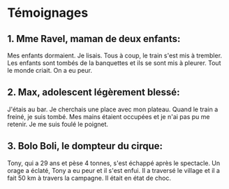 # Témoignages

## 1. Mme Ravel, maman de deux enfants:

Mes enfants dormaient. Je lisais.
Tous à coup, le train s'est mis à trembler. Les enfants sont tombés de la banquettes et ils se sont mis à pleurer. Tout le monde criait.
On a eu peur.


## 2. Max, adolescent légèrement blessé:

J'étais au bar. Je cherchais une place avec mon plateau. Quand le train a freiné, je suis tombé. Mes mains étaient occupées et je n'ai pas pu me retenir. Je me suis foulé le poignet.


## 3. Bolo Boli, le dompteur du cirque:

Tony, qui a 29 ans et pèse 4 tonnes, s'est échappé après le spectacle. Un orage a éclaté, Tony a eu peur et il s'est enfui. Il a traversé le village et il a fait 50 km à travers la campagne. Il était en état de choc.
